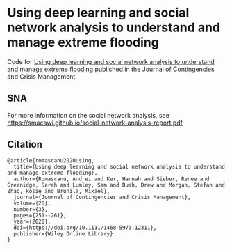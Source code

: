 # Using deep learning and social network analysis to understand and manage extreme flooding
Code for [Using deep learning and social network analysis to understand and manage extreme flooding](https://onlinelibrary.wiley.com/doi/abs/10.1111/1468-5973.12311) published in the Journal of Contingencies and Crisis Management. 


## SNA
For more information on the social network analysis, see https://smacawi.github.io/social-network-analysis-report.pdf

## Citation
```
@article{romascanu2020using,
  title={Using deep learning and social network analysis to understand and manage extreme flooding},
  author={Romascanu, Andrei and Ker, Hannah and Sieber, Renee and Greenidge, Sarah and Lumley, Sam and Bush, Drew and Morgan, Stefan and Zhao, Rosie and Brunila, Mikael},
  journal={Journal of Contingencies and Crisis Management},
  volume={28},
  number={3},
  pages={251--261},
  year={2020},
  doi={https://doi.org/10.1111/1468-5973.12311},
  publisher={Wiley Online Library}
}
```

